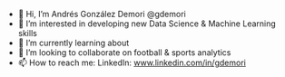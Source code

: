 - 👋 Hi, I’m Andrés González Demori @gdemori
- 👀 I’m interested in developing new Data Science & Machine Learning skills 
- 🌱 I’m currently learning about 
- 💞️ I’m looking to collaborate on football & sports analytics
- 📫 How to reach me: LinkedIn: www.linkedin.com/in/gdemori


<!---
gdemori/gdemori is a ✨ special ✨ repository because its `README.md` (this file) appears on your GitHub profile.
You can click the Preview link to take a look at your changes.
--->
